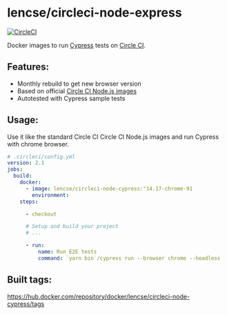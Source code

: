 # lencse/circleci-node-express

[![CircleCI](https://circleci.com/gh/lencse/circleci-node-cypress/tree/main.svg?style=svg)](https://circleci.com/gh/lencse/circleci-node-cypress/tree/main)

Docker images to run [Cypress](https://www.cypress.io/) tests on [Circle CI](https://circleci.com/).

## Features:

* Monthly rebuild to get new browser version
* Based on official [Circle CI Node.js images](https://circleci.com/developer/images/image/cimg/node)
* Autotested with Cypress sample tests

## Usage:

Use it like the standard Circle CI Circle CI Node.js images and run Cypress with chrome browser.

````yml
# .circleci/config.yml
version: 2.1
jobs:
  build:
    docker:
      - image: lencse/circleci-node-cypress:"14.17-chrome-91
        environment:
    steps:

      - checkout

      # Setup and build your project
      # ...

      - run:
          name: Run E2E tests
          command: `yarn bin`/cypress run --browser chrome --headless
````

## Built tags:

https://hub.docker.com/repository/docker/lencse/circleci-node-cypress/tags


